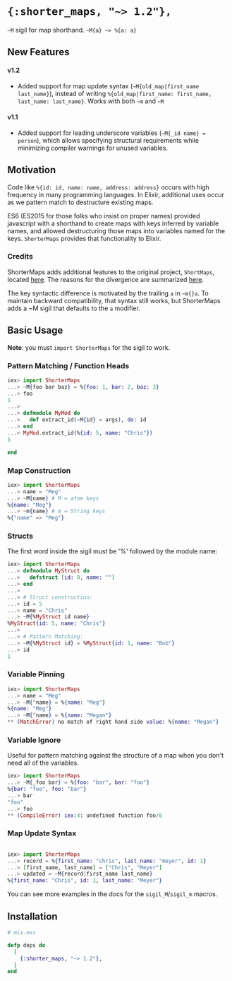 # `{:shorter_maps, "~> 1.2"},`

`~M` sigil for map shorthand. `~M{a} ~> %{a: a}`

## New Features

#### v1.2

 - Added support for map update syntax (`~M{old_map|first_name last_name}`),
instead of writing `%{old_map|first_name: first_name, last_name: last_name}`.
Works with both `~m` and `~M`

#### v1.1

 - Added support for leading underscore variables (`~M{_id name} = person`),
which allows specifying structural requirements while minimizing compiler warnings
for unused variables.

## Motivation

Code like `%{id: id, name: name, address: address}` occurs with high
frequency in many programming languages.  In Elixir, additional uses occur as we
pattern match to destructure existing maps.

ES6 (ES2015 for those folks who insist on proper names) provided javascript with
a shorthand to create maps with keys inferred by variable names, and allowed
destructuring those maps into variables named for the keys.  `ShorterMaps`
provides that functionality to Elixir.

### Credits

ShorterMaps adds additional features to the original project, `ShortMaps`, located [here][original-repo]. The reasons for the divergence are summarized [here][divergent-opinion-issue].

The key syntactic difference is motivated by the trailing `a` in `~m{}a`.  To maintain backward compatibility, that syntax still works, but ShorterMaps adds a ~M sigil that defaults to the `a` modifier.

## Basic Usage

**Note**: you must `import ShorterMaps` for the sigil to work.

### Pattern Matching / Function Heads

```elixir
iex> import ShorterMaps
...> ~M{foo bar baz} = %{foo: 1, bar: 2, baz: 3}
...> foo
1
...>
...> defmodule MyMod do
...>   def extract_id(~M{id} = args), do: id
...> end
...> MyMod.extract_id(%{id: 5, name: "Chris"})
5

end
```

### Map Construction

```elixir
iex> import ShorterMaps
...> name = "Meg"
...> ~M{name} # M = atom keys
%{name: "Meg"}
...> ~m{name} # m = String keys
%{"name" => "Meg"}
```

### Structs

The first word inside the sigil must be '%' followed by the module name:

```elixir
iex> import ShorterMaps
...> defmodule MyStruct do
...>   defstruct [id: 0, name: ""]
...> end
...>
...> # Struct construction:
...> id = 5
...> name = "Chris"
...> ~M{%MyStruct id name}
%MyStruct{id: 5, name: "Chris"}
...>
...> # Pattern Matching:
...> ~M{%MyStruct id} = %MyStruct{id: 1, name: "Bob"}
...> id
1
```

### Variable Pinning

```elixir
iex> import ShorterMaps
...> name = "Meg"
...> ~M{^name} = %{name: "Meg"}
%{name: "Meg"}
...> ~M{^name} = %{name: "Megan"}
** (MatchError) no match of right hand side value: %{name: "Megan"}
```

### Variable Ignore

Useful for pattern matching against the structure of a map when you don't need
all of the variables.

```elixir
iex> import ShorterMaps
...> ~M{_foo bar} = %{foo: "bar", bar: "foo"}
%{bar: "foo", foo: "bar"}
...> bar
"foo"
...> foo
** (CompileError) iex:4: undefined function foo/0
```

### Map Update Syntax

```elixir

iex> import ShorterMaps
...> record = %{first_name: "chris", last_name: "meyer", id: 1}
...> [first_name, last_name] = ["Chris", "Meyer"]
...> updated = ~M{record|first_name last_name}
%{first_name: "Chris", id: 1, last_name: "Meyer"}

```

You can see more examples in the docs for the `sigil_M`/`sigil_m` macros.

## Installation

```elixir
# mix.exs

defp deps do
  [
    {:shorter_maps, "~> 1.2"},
  ]
end
```

[google-groups]: https://groups.google.com/forum/#!topic/elixir-lang-core/NoUo2gqQR3I
[original-repo]: https://github.com/whatyouhide/short_maps
[divergent-opinion-issue]: https://github.com/whatyouhide/short_maps/issues/11
